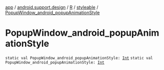 [app](../../../index.md) / [android.support.design](../../index.md) / [R](../index.md) / [styleable](index.md) / [PopupWindow_android_popupAnimationStyle](./-popup-window_android_popup-animation-style.md)

# PopupWindow_android_popupAnimationStyle

`static val PopupWindow_android_popupAnimationStyle: `[`Int`](https://kotlinlang.org/api/latest/jvm/stdlib/kotlin/-int/index.html)
`static val PopupWindow_android_popupAnimationStyle: `[`Int`](https://kotlinlang.org/api/latest/jvm/stdlib/kotlin/-int/index.html)